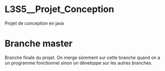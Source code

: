 # L3S5__Projet_Conception
Projet de conception en java


# Branche master
Branche finale du projet. On merge sûrement sur cette branche quand on a un programme fonctionnel sinon on développe sur les autres branches.
